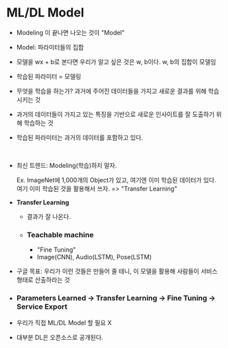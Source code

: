 # ML/DL Model



- Modeling 이 끝나면 나오는 것이 "Model"

- Model: 파라미터들의 집합

- 모델을 wx + b로 본다면 우리가 알고 싶은 것은 w, b이다. w, b의 집합이 모델임

- 학습된 파라미터 = 모델링 

- 무엇을 학습을 하는가?  과거에 주어진 데이터들을 가지고 새로운 결과를 위해 학습시키는 것

- 과거의 데이터들이 가지고 있는 특징을 기반으로 새로운  인사이트를 잘 도출하기 위해 학습하는 것

- 학습된 파라미터는 과거의 데이터를 포함하고 있다.

  <br>

- 최신 트렌드: Modeling(학습)하지 말자.

  Ex. ImageNet에 1,000개의 Object가 있고, 여기엔 이미 학습된 데이터가 있다. 여기 이미 학습된  것을 활용해서 쓰자. => "Transfer Learning"

  

- **Transfer Learning** 

  - 결과가 잘 나온다.

  - ### Teachable machine

    - "Fine Tuning"
    - Image(CNN), Audio(LSTM), Pose(LSTM)
    
    

- 구글 목표: 우리가 이런 것들은 만들어 줄 테니, 이 모델을 활용해 사람들이 서비스 형태로 산출하라는 것



- ### Parameters Learned -> Transfer Learning -> Fine Tuning -> Service Export



- 우리가 직접 ML/DL Model 할 필요 X
- 대부분 DL은 오픈소스로 공개된다.